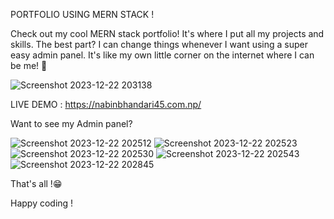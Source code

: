  PORTFOLIO USING MERN STACK !

 Check out my cool MERN stack portfolio! It's where I put all my projects and skills. The best part? I can change things whenever I want using a super easy admin panel. It's like my own little corner on the internet where I can be me! 🌟



 ![Screenshot 2023-12-22 203138](https://github.com/nabin154/portfolioMernStack/assets/82200770/5a366077-29c8-4bae-974c-72eb239c6607)

LIVE DEMO : https://nabinbhandari45.com.np/

Want to see my Admin panel?

![Screenshot 2023-12-22 202512](https://github.com/nabin154/portfolioMernStack/assets/82200770/dccf83d1-1227-4ba4-9455-4bc6f7ea6c99)
![Screenshot 2023-12-22 202523](https://github.com/nabin154/portfolioMernStack/assets/82200770/89669199-903c-4538-b804-eb7de1bbfdc1)
![Screenshot 2023-12-22 202530](https://github.com/nabin154/portfolioMernStack/assets/82200770/93fad577-fa02-4e00-a0c0-bf95e6e4670b)
![Screenshot 2023-12-22 202543](https://github.com/nabin154/portfolioMernStack/assets/82200770/be827805-45c1-400f-9348-4cd8d2025a0c)
![Screenshot 2023-12-22 202845](https://github.com/nabin154/portfolioMernStack/assets/82200770/01a9a89c-6301-4db4-807f-df41ccb21249)



That's all !😁

Happy coding !
